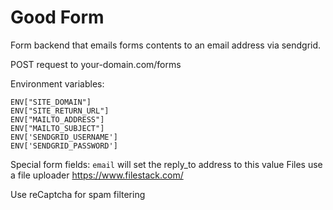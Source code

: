 # Good Form

Form backend that emails forms contents to an email address via sendgrid.

POST request to your-domain.com/forms

Environment variables:

    ENV["SITE_DOMAIN"]
    ENV["SITE_RETURN_URL"]
    ENV["MAILTO_ADDRESS"]
    ENV["MAILTO_SUBJECT"]
    ENV['SENDGRID_USERNAME']
    ENV['SENDGRID_PASSWORD']

Special form fields:
`email` will set the reply_to address to this value
Files use a file uploader https://www.filestack.com/

Use reCaptcha for spam filtering 
